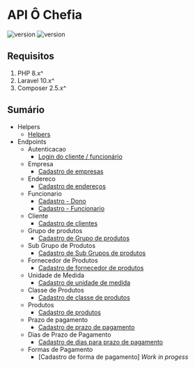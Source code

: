 # API Ô Chefia

![version](https://img.shields.io/badge/DocVersion-0.2.0-informational)
![version](https://img.shields.io/badge/AppVersion-In_Build-informational)

## Requisitos

1. PHP 8.x^
2. Laravel 10.x^
3. Composer 2.5.x^

## Sumário

- Helpers
  - [Helpers](/documentation/helpers/HelperDoc.md)
- Endpoints
  - Autenticacao
    - [Login do cliente / funcionário](/documentation/autenticacao/LoginDoc.md)
  - Empresa
    - [Cadastro de empresas](/documentation/empresa/CadastroEmpresaDoc.md)
  - Endereco
    - [Cadastro de endereços](/documentation/endereco/CadastroEnderecoDoc.md)
  - Funcionario
    - [Cadastro - Dono](/documentation/funcionario/CadastroFuncionarioDonoDoc.md)
    - [Cadastro - Funcionario](/documentation/funcionario/CadastroFuncionarioDoc.md)
  - Cliente
    - [Cadastro de clientes](/documentation/cliente/CadastroClienteDoc.md)
  - Grupo de produtos
    - [Cadastro de Grupo de produtos](/documentation/grupo_produto/CadastroGrupoProdutoDoc.md)
  - Sub Grupo de Produtos
    - [Cadastro de Sub Grupos de produtos](/documentation/sub_grupo_produto/CadastroSubGrupoProdutoDoc.md)
  - Fornecedor de Produtos
    - [Cadastro de fornecedor de produtos](/documentation/fornecedor_produto/CadastroFornecedorProdutoDoc.md)
  - Unidade de Medida
    - [Cadastro de unidade de medida](/documentation/unidade/CadastroUnidadeDoc.md)
  - Classe de Produtos
    - [Cadastro de classe de produtos](/documentation/classe_produto/CadastroClasseProdutoDoc.md)
  - Produtos
    - [Cadastro de produtos](/documentation/produto/CadastroProdutoDoc.md)
  - Prazo de pagamento
    - [Cadastro de prazo de pagamento](/documentation/prazo_pgto/CadastroPrazoPgtoDoc.md)
  - Dias de Prazo de Pagamento
    - [Cadastro de dias para prazo de pagamento](/documentation/prazo_pgto_dias/CadastroPrazoPgtoDiasDoc.md)
  - Formas de Pagamento
    - [Cadastro de forma de pagamento] _Work in progess_
